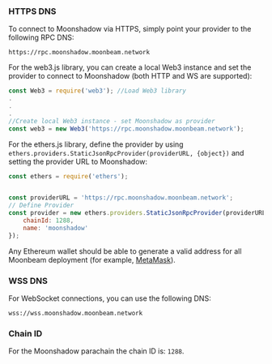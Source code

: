 ### HTTPS DNS

To connect to Moonshadow via HTTPS, simply point your provider to the following RPC DNS:

```
https://rpc.moonshadow.moonbeam.network
```

For the web3.js library, you can create a local Web3 instance and set the provider to connect to Moonshadow (both HTTP and WS are supported):

```js
const Web3 = require('web3'); //Load Web3 library
.
.
.
//Create local Web3 instance - set Moonshadow as provider
const web3 = new Web3('https://rpc.moonshadow.moonbeam.network'); 
```
For the ethers.js library, define the provider by using `ethers.providers.StaticJsonRpcProvider(providerURL, {object})` and setting the provider URL to Moonshadow:

```js
const ethers = require('ethers');


const providerURL = 'https://rpc.moonshadow.moonbeam.network';
// Define Provider
const provider = new ethers.providers.StaticJsonRpcProvider(providerURL, {
    chainId: 1288,
    name: 'moonshadow'
});
```

Any Ethereum wallet should be able to generate a valid address for all Moonbeam deployment (for example, [MetaMask](https://metamask.io/)).

### WSS DNS

For WebSocket connections, you can use the following DNS:

```
wss://wss.moonshadow.moonbeam.network
```

### Chain ID

For the Moonshadow parachain the chain ID is: `1288`.
